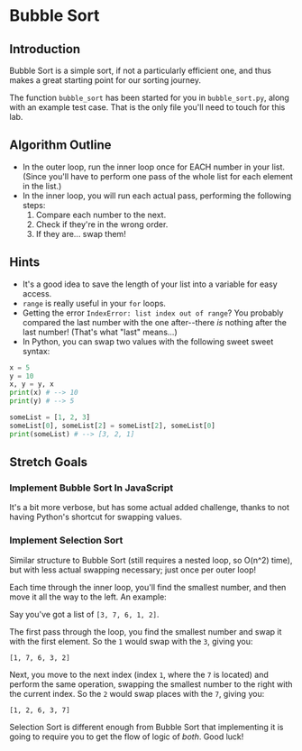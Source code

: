 # Bubble Sort

## Introduction

Bubble Sort is a simple sort, if not a particularly efficient one, and thus makes a great starting point for our sorting journey.

The function `bubble_sort` has been started for you in `bubble_sort.py`, along with an example test case. That is the only file you'll need to touch for this lab.

## Algorithm Outline

- In the outer loop, run the inner loop once for EACH number in your list. (Since you'll have to perform one pass of the whole list for each element in the list.)
- In the inner loop, you will run each actual pass, performing the following steps:
  1. Compare each number to the next.
  2. Check if they're in the wrong order.
  3. If they are... swap them!

## Hints

- It's a good idea to save the length of your list into a variable for easy access.
- `range` is really useful in your `for` loops.
- Getting the error `IndexError: list index out of range`? You probably compared the last number with the one after--there _is_ nothing after the last number! (That's what "last" means...)
- In Python, you can swap two values with the following sweet sweet syntax:

```python
x = 5
y = 10
x, y = y, x
print(x) # --> 10
print(y) # --> 5

someList = [1, 2, 3]
someList[0], someList[2] = someList[2], someList[0]
print(someList) # --> [3, 2, 1]
```

## Stretch Goals

### Implement Bubble Sort In JavaScript

It's a bit more verbose, but has some actual added challenge, thanks to not having Python's shortcut for swapping values.

### Implement Selection Sort

Similar structure to Bubble Sort (still requires a nested loop, so O(n^2) time), but with less actual swapping necessary; just once per outer loop!

Each time through the inner loop, you'll find the smallest number, and then move it all the way to the left. An example:

Say you've got a list of `[3, 7, 6, 1, 2]`.

The first pass through the loop, you find the smallest number and swap it with the first element. So the `1` would swap with the `3`, giving you:

`[1, 7, 6, 3, 2]`

Next, you move to the next index (index `1`, where the `7` is located) and perform the same operation, swapping the smallest number to the right with the current index. So the `2` would swap places with the `7`, giving you:

`[1, 2, 6, 3, 7]`

Selection Sort is different enough from Bubble Sort that implementing it is going to require you to get the flow of logic of _both_. Good luck!
